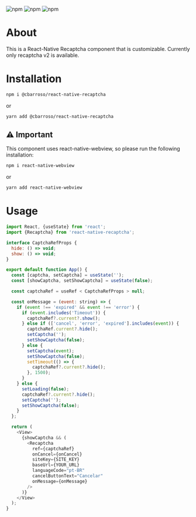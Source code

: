 ![npm](https://img.shields.io/npm/v/react-native?color=%232fa90f&label=react-native&style=plastic)
![npm](https://img.shields.io/npm/dm/@cbarroso/react-native-recaptcha?style=plastic)
![npm](https://img.shields.io/npm/dt/@cbarroso/react-native-recaptcha?style=plastic)

# About

This is a React-Native Recaptcha component that is customizable. Currently only recaptcha v2 is available.

# Installation

```bash
npm i @cbarroso/react-native-recaptcha
```

or

```bash
yarn add @cbarroso/react-native-recaptcha
```

## ⚠ Important

This component uses react-native-webview, so please run the following installation:

```bash
npm i react-native-webview
```

or

```bash
yarn add react-native-webview
```

# Usage

```javascript
import React, {useState} from 'react';
import {Recaptcha} from 'react-native-recaptcha';

interface CaptchaRefProps {
  hide: () => void;
  show: () => void;
}

export default function App() {
  const [captcha, setCaptcha] = useState('');
  const [showCaptcha, setShowCaptcha] = useState(false);

  const captchaRef = useRef < CaptchaRefProps > null;

  const onMessage = (event: string) => {
    if (event !== 'expired' && event !== 'error') {
      if (event.includes('Timeout')) {
        captchaRef?.current?.show();
      } else if (['cancel', 'error', 'expired'].includes(event)) {
        captchaRef.current?.hide();
        setCaptcha('');
        setShowCaptcha(false);
      } else {
        setCaptcha(event);
        setShowCaptcha(false);
        setTimeout(() => {
          captchaRef?.current?.hide();
        }, 1500);
      }
    } else {
      setLoading(false);
      captchaRef?.current?.hide();
      setCaptcha('');
      setShowCaptcha(false);
    }
  };

  return (
    <View>
      {showCaptcha && (
        <Recaptcha
          ref={captchaRef}
          onCancel={onCancel}
          siteKey={SITE_KEY}
          baseUrl={YOUR_URL}
          languageCode="pt-BR"
          cancelButtonText="Cancelar"
          onMessage={onMessage}
        />
      )}
    </View>
  );
}
```

